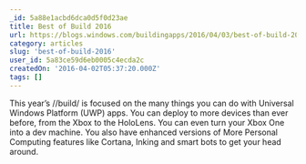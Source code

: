 ```yaml
---
_id: 5a88e1acbd6dca0d5f0d23ae
title: Best of Build 2016
url: https://blogs.windows.com/buildingapps/2016/04/03/best-of-build-2016/
category: articles
slug: 'best-of-build-2016'
user_id: 5a83ce59d6eb0005c4ecda2c
createdOn: '2016-04-02T05:37:20.000Z'
tags: []
---
```


This year’s //build/ is focused on the many things you can do with Universal Windows Platform (UWP) apps. You can deploy to more devices than ever before, from the Xbox to the HoloLens. You can even turn your Xbox One into a dev machine. You also have enhanced versions of More Personal Computing features like Cortana, Inking and smart bots to get your head around.

